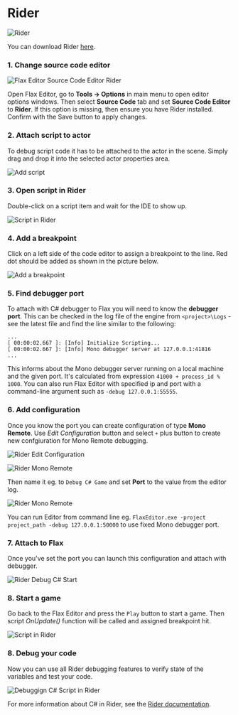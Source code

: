 # Rider

![Rider](media/rider.jpg)

You can download Rider [here](https://www.jetbrains.com/rider).

### 1. Change source code editor

![Flax Editor Source Code Editor Rider](media/rider-selected.png)

Open Flax Editor, go to **Tools -> Options** in main menu to open editor options windows. Then select **Source Code** tab and set **Source Code Editor** to **Rider**. If this option is missing, then ensure you have Rider installed. Confirm with the Save button to apply changes.

### 2. Attach script to actor

To debug script code it has to be attached to the actor in the scene.
Simply drag and drop it into the selected actor properties area.

![Add script](../media/attach-script.gif)

### 3. Open script in Rider

Double-click on a script item and wait for the IDE to show up.

![Script in Rider](media/rider-startup.png)

### 4. Add a breakpoint

Click on a left side of the code editor to assign a breakpoint to the line. Red dot should be added as shown in the picture below.

![Add a breakpoint](media/rider-breakpoint.png)

### 5. Find debugger port

To attach with C# debugger to Flax you will need to know the **debugger port**. This can be checked in the log file of the engine from `<project>\Logs` - see the latest file and find the line similar to the following:

```
...
[ 00:00:02.667 ]: [Info] Initialize Scripting...
[ 00:00:02.667 ]: [Info] Mono debugger server at 127.0.0.1:41816
...
```

This informs about the Mono debugger server running on a local machine and the given port. It's calculated from expression `41000 + process_id % 1000`. You can also run Flax Editor with specified ip and port with a command-line argument such as `-debug 127.0.0.1:55555`.

### 6. Add configuration

Once you know the port you can create configuration of type **Mono Remote**. Use *Edit Configuration* button and select `+` plus button to create new confgiuration for Mono Remote debugging.

![Rider Edit Configuration](media/rider-edit-configuration.png)

![Rider Mono Remote](media/rider-add-mono-remote.png)

Then name it eg. to `Debug C# Game` and set **Port** to the value from the editor log.

![Rider Mono Remote](media/rider-edit-mono-remote.png)

You can run Editor from command line eg. `FlaxEditor.exe -project project_path -debug 127.0.0.1:50000` to use fixed Mono debugger port.

### 7. Attach to Flax

Once you've set the port you can launch this configuration and attach with debugger.

![Rider Debug C# Start](media/rider-start-debug.png)

### 8. Start a game

Go back to the Flax Editor and press the `Play` button to start a game. Then script *OnUpdate()* function will be called and assigned breakpoint hit.

![Script in Rider](media/debug-vs-4.jpg)

### 8. Debug your code

Now you can use all Rider debugging features to verify state of the variables and test your code.

![Debuggign C# Script in Rider](media/rider-debugging-csharp.png)

For more information about C# in Rider, see the [Rider documentation](https://www.jetbrains.com/help/rider/Languages_CSharp.html).
